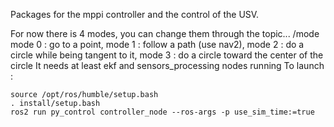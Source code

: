 Packages for the mppi controller and the control of the USV.

For now there is  4 modes, you can change them through the topic... /mode
mode 0 : go to a point, mode 1 : follow a path (use nav2), mode 2 : do a circle while being tangent to it, mode 3 : do a circle toward the center of the circle
It needs at least ekf and sensors_processing nodes running 
To launch :

```
source /opt/ros/humble/setup.bash 
. install/setup.bash 
ros2 run py_control controller_node --ros-args -p use_sim_time:=true
```


